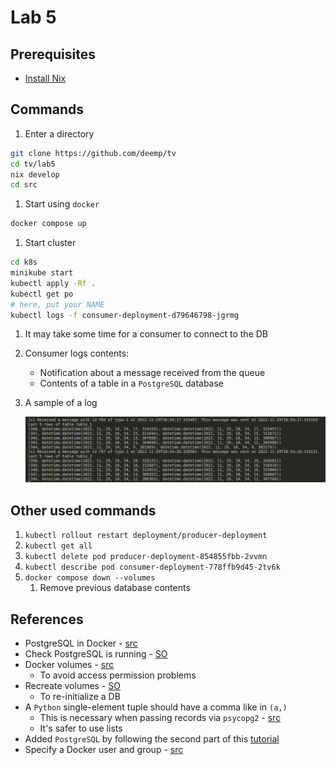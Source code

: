 # Lab 5

## Prerequisites

- [Install Nix](https://github.com/deemp/flakes/blob/main/README/NixPrerequisites.md#install-nix)

## Commands

1. Enter a directory

```sh
git clone https://github.com/deemp/tv
cd tv/lab5
nix develop
cd src
```

1. Start using `docker`

```sh
docker compose up
```

1. Start cluster

```sh
cd k8s
minikube start
kubectl apply -Rf .
kubectl get po
# here, put your NAME
kubectl logs -f consumer-deployment-d79646798-jgrmg
```

1. It may take some time for a consumer to connect to the DB

1. Consumer logs contents:
   - Notification about a message received from the queue
   - Contents of a table in a `PostgreSQL` database

1. A sample of a log

    ![log](README/log.png)

## Other used commands

1. `kubectl rollout restart deployment/producer-deployment`
1. `kubectl get all`
1. `kubectl delete pod producer-deployment-854855fbb-2vvmn`
1. `kubectl describe pod consumer-deployment-778ffb9d45-2tv6k`
1. `docker compose down --volumes`
   1. Remove previous database contents

## References

- PostgreSQL in Docker - [src](https://towardsdatascience.com/how-to-run-postgresql-and-pgadmin-using-docker-3a6a8ae918b5)
- Check PostgreSQL is running - [SO](https://stackoverflow.com/a/48648959)
- Docker volumes - [src](https://github.com/docker-library/rabbitmq/issues/530#issuecomment-1012985283)
  - To avoid access permission problems
- Recreate volumes - [SO](https://stackoverflow.com/a/67971684)
  - To re-initialize a DB
- A `Python` single-element tuple should have a comma like in `(a,)`
  - This is necessary when passing records via `psycopg2` - [src](https://www.psycopg.org/docs/usage.html#passing-parameters-to-sql-queries)
  - It's safer to use lists
- Added `PostgreSQL` by following the second part of this [tutorial](https://phoenixnap.com/kb/postgresql-kubernetes)
- Specify a Docker user and group - [src](https://dev.to/acro5piano/specifying-user-and-group-in-docker-i2e)
